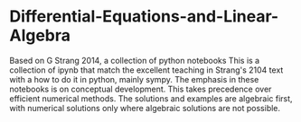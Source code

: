 # Differential-Equations-and-Linear-Algebra
Based on G Strang 2014, a collection of python notebooks
This is a collection of ipynb that match the excellent teaching in Strang's 2104 text with a how to do it in python, mainly sympy.
The emphasis in these notebooks is on conceptual development. This takes precedence over efficient numerical methods. The solutions and examples are algebraic first, with numerical solutions only where algebraic solutions are not possible. 
